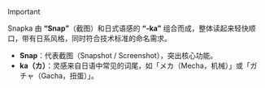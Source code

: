 > [!IMPORTANT]  
> Snapka 由 **“Snap”**（截图）和日式语感的 **“-ka”** 组合而成，整体读起来轻快顺口，带有日系风格，同时符合技术标准的命名需求。
> 
> - **Snap**：代表截图（Snapshot / Screenshot），突出核心功能。
> - **ka（カ）**：灵感来自日语中常见的词尾，如「メカ（Mecha，机械）」或「ガチャ（Gacha，扭蛋）」。